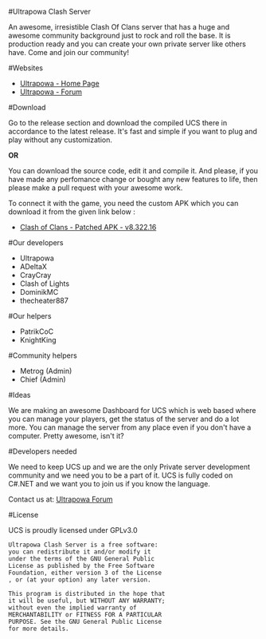 #Ultrapowa Clash Server

An awesome, irresistible Clash Of Clans server that has a huge and awesome community background just to rock and roll the base. It is production ready and you can create your own private server like others have. Come and join our community!

#Websites

* [Ultrapowa - Home Page](http://ultrapowa.com/)
* [Ultrapowa - Forum](http://ultrapowa.com/forum)

#Download

Go to the release section and download the compiled UCS there in accordance to the latest release. It's fast and simple if you want to plug and play without any customization.

**OR**

You can download the source code, edit it and compile it. And please, if you have made any perfomance change or bought any new features to life, then please make a pull request with your awesome work.

To connect it with the game, you need the custom APK which you can download it from the given link below :

* [Clash of Clans - Patched APK - v8.322.16](http://www.mediafire.com/download/b05ggfh57pbg068/Clash+of+Clans+8.332.16+Patched.apk)

#Our developers

* Ultrapowa									
* ADeltaX		
* CrayCray
* Clash of Lights
* DominikMC						
* thecheater887

#Our helpers

* PatrikCoC
* KnightKing

#Community helpers

* Metrog (Admin)
* Chief (Admin)

#Ideas

We are making an awesome Dashboard for UCS which is web based where you can manage your players, get the status of the server and do a lot more. You can manage the server from any place even if you don't have a computer. Pretty awesome, isn't it?

#Developers needed

We need to keep UCS up and we are the only Private server development community and we need you to be a part of it. UCS is fully coded on C#.NET and we want you to join us if you know the language.

Contact us at: [Ultrapowa Forum](http://ultrapowa.com/forum/)

#License

UCS is proudly licensed under GPLv3.0

```
Ultrapowa Clash Server is a free software: 
you can redistribute it and/or modify it 
under the terms of the GNU General Public 
License as published by the Free Software 
Foundation, either version 3 of the License
, or (at your option) any later version.

This program is distributed in the hope that
it will be useful, but WITHOUT ANY WARRANTY;
without even the implied warranty of 
MERCHANTABILITY or FITNESS FOR A PARTICULAR 
PURPOSE. See the GNU General Public License
for more details.
```
